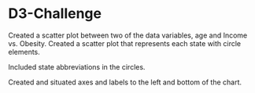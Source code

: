 # D3-Challenge
Created a scatter plot between two of the data variables, age and Income vs. Obesity.
Created a scatter plot that represents each state with circle elements. 

Included state abbreviations in the circles.


Created and situated axes and labels to the left and bottom of the chart.

